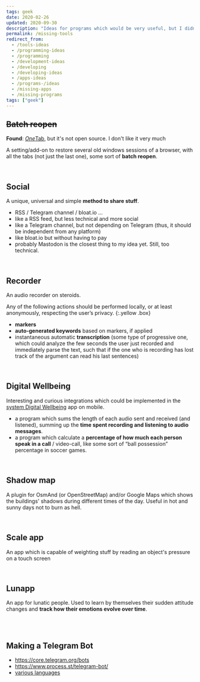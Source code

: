 ```yaml
---
tags: geek
date: 2020-02-26
updated: 2020-09-30
description: "Ideas for programs which would be very useful, but I didn't find yet"
permalink: /missing-tools
redirect_from:
  - /tools-ideas
  - /programming-ideas
  - /programming
  - /development-ideas
  - /developing
  - /developing-ideas
  - /apps-ideas
  - /programs-/ideas
  - /missing-apps
  - /missing-programs
tags: ["geek"]
---
```

## ~~Batch reopen~~

**Found**: [*One*Tab](https://www.one-tab.com/), but it's not open source. I don't like it very much

A setting/add-on to restore several old windows sessions of a browser, with all the tabs (not just the last one), some sort of **batch reopen**.

<br>

## Social

A unique, universal and simple **method to share stuff**.

- RSS / Telegram channel / bloat.io ... 
- like a RSS feed, but less technical and more social
- like a Telegram channel, but not depending on Telegram (thus, it should be independent from any platform)
- like bloat.io but without having to pay
- probably Mastodon is the closest thing to my idea yet. Still, too technical.

<br>

## Recorder

An audio recorder on steroids.

Any of the following actions should be performed locally, or at least anonymously, respecting the user’s privacy.
{:.yellow .box}

- **markers**
- **auto-generated keywords** based on markers, if applied
- instantaneous automatic **transcription** (some type of progressive one, which could analyze the few seconds the user just recorded and immediately parse the text, such that if the one who is recording has lost track of the argument can read his last sentences)

<br>

## Digital Wellbeing

Interesting and curious integrations which could be implemented in the [system Digital Wellbeing](https://www.android.com/digital-wellbeing/) app on mobile.

- a program which sums the length of each audio sent and received (and listened), summing up the **time spent recording and listening to audio messages**.
- a program which calculate a **percentage of how much each person speak in a call** / video-call, like some sort of “ball possession” percentage in soccer games.

<br>

## Shadow map

A plugin for OsmAnd (or OpenStreetMap) and/or Google Maps which shows the buildings' shadows during different times of the day. Useful in hot and sunny days not to burn as hell.

<br>

## Scale app

An app which is capable of weighting stuff by reading an object's pressure on a touch screen

<br>

## Lunapp

An app for lunatic people. Used to learn by themselves their sudden attitude changes and **track how their emotions evolve over time**.

<br>
<br>

## Making a Telegram Bot

- <https://core.telegram.org/bots>
- <https://www.process.st/telegram-bot/>
- [various languages](https://core.telegram.org/bots/samples)
